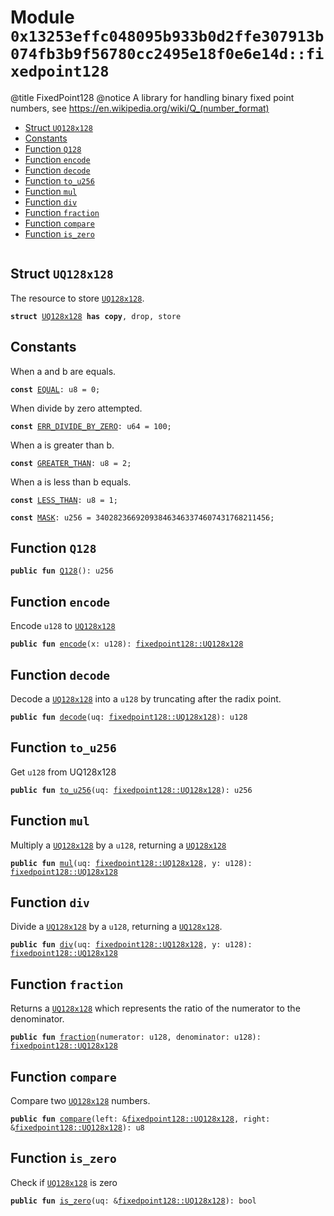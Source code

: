 
<a id="0x13253effc048095b933b0d2ffe307913b074fb3b9f56780cc2495e18f0e6e14d_fixedpoint128"></a>

# Module `0x13253effc048095b933b0d2ffe307913b074fb3b9f56780cc2495e18f0e6e14d::fixedpoint128`

@title FixedPoint128
@notice A library for handling binary fixed point numbers, see https://en.wikipedia.org/wiki/Q_(number_format)


-  [Struct `UQ128x128`](#0x13253effc048095b933b0d2ffe307913b074fb3b9f56780cc2495e18f0e6e14d_fixedpoint128_UQ128x128)
-  [Constants](#@Constants_0)
-  [Function `Q128`](#0x13253effc048095b933b0d2ffe307913b074fb3b9f56780cc2495e18f0e6e14d_fixedpoint128_Q128)
-  [Function `encode`](#0x13253effc048095b933b0d2ffe307913b074fb3b9f56780cc2495e18f0e6e14d_fixedpoint128_encode)
-  [Function `decode`](#0x13253effc048095b933b0d2ffe307913b074fb3b9f56780cc2495e18f0e6e14d_fixedpoint128_decode)
-  [Function `to_u256`](#0x13253effc048095b933b0d2ffe307913b074fb3b9f56780cc2495e18f0e6e14d_fixedpoint128_to_u256)
-  [Function `mul`](#0x13253effc048095b933b0d2ffe307913b074fb3b9f56780cc2495e18f0e6e14d_fixedpoint128_mul)
-  [Function `div`](#0x13253effc048095b933b0d2ffe307913b074fb3b9f56780cc2495e18f0e6e14d_fixedpoint128_div)
-  [Function `fraction`](#0x13253effc048095b933b0d2ffe307913b074fb3b9f56780cc2495e18f0e6e14d_fixedpoint128_fraction)
-  [Function `compare`](#0x13253effc048095b933b0d2ffe307913b074fb3b9f56780cc2495e18f0e6e14d_fixedpoint128_compare)
-  [Function `is_zero`](#0x13253effc048095b933b0d2ffe307913b074fb3b9f56780cc2495e18f0e6e14d_fixedpoint128_is_zero)


<pre><code></code></pre>



<a id="0x13253effc048095b933b0d2ffe307913b074fb3b9f56780cc2495e18f0e6e14d_fixedpoint128_UQ128x128"></a>

## Struct `UQ128x128`

The resource to store <code><a href="fixedpoint128.md#0x13253effc048095b933b0d2ffe307913b074fb3b9f56780cc2495e18f0e6e14d_fixedpoint128_UQ128x128">UQ128x128</a></code>.


<pre><code><b>struct</b> <a href="fixedpoint128.md#0x13253effc048095b933b0d2ffe307913b074fb3b9f56780cc2495e18f0e6e14d_fixedpoint128_UQ128x128">UQ128x128</a> <b>has</b> <b>copy</b>, drop, store
</code></pre>



<a id="@Constants_0"></a>

## Constants


<a id="0x13253effc048095b933b0d2ffe307913b074fb3b9f56780cc2495e18f0e6e14d_fixedpoint128_EQUAL"></a>

When a and b are equals.


<pre><code><b>const</b> <a href="fixedpoint128.md#0x13253effc048095b933b0d2ffe307913b074fb3b9f56780cc2495e18f0e6e14d_fixedpoint128_EQUAL">EQUAL</a>: u8 = 0;
</code></pre>



<a id="0x13253effc048095b933b0d2ffe307913b074fb3b9f56780cc2495e18f0e6e14d_fixedpoint128_ERR_DIVIDE_BY_ZERO"></a>

When divide by zero attempted.


<pre><code><b>const</b> <a href="fixedpoint128.md#0x13253effc048095b933b0d2ffe307913b074fb3b9f56780cc2495e18f0e6e14d_fixedpoint128_ERR_DIVIDE_BY_ZERO">ERR_DIVIDE_BY_ZERO</a>: u64 = 100;
</code></pre>



<a id="0x13253effc048095b933b0d2ffe307913b074fb3b9f56780cc2495e18f0e6e14d_fixedpoint128_GREATER_THAN"></a>

When a is greater than b.


<pre><code><b>const</b> <a href="fixedpoint128.md#0x13253effc048095b933b0d2ffe307913b074fb3b9f56780cc2495e18f0e6e14d_fixedpoint128_GREATER_THAN">GREATER_THAN</a>: u8 = 2;
</code></pre>



<a id="0x13253effc048095b933b0d2ffe307913b074fb3b9f56780cc2495e18f0e6e14d_fixedpoint128_LESS_THAN"></a>

When a is less than b equals.


<pre><code><b>const</b> <a href="fixedpoint128.md#0x13253effc048095b933b0d2ffe307913b074fb3b9f56780cc2495e18f0e6e14d_fixedpoint128_LESS_THAN">LESS_THAN</a>: u8 = 1;
</code></pre>



<a id="0x13253effc048095b933b0d2ffe307913b074fb3b9f56780cc2495e18f0e6e14d_fixedpoint128_MASK"></a>



<pre><code><b>const</b> <a href="fixedpoint128.md#0x13253effc048095b933b0d2ffe307913b074fb3b9f56780cc2495e18f0e6e14d_fixedpoint128_MASK">MASK</a>: u256 = 340282366920938463463374607431768211456;
</code></pre>



<a id="0x13253effc048095b933b0d2ffe307913b074fb3b9f56780cc2495e18f0e6e14d_fixedpoint128_Q128"></a>

## Function `Q128`



<pre><code><b>public</b> <b>fun</b> <a href="fixedpoint128.md#0x13253effc048095b933b0d2ffe307913b074fb3b9f56780cc2495e18f0e6e14d_fixedpoint128_Q128">Q128</a>(): u256
</code></pre>



<a id="0x13253effc048095b933b0d2ffe307913b074fb3b9f56780cc2495e18f0e6e14d_fixedpoint128_encode"></a>

## Function `encode`

Encode <code>u128</code> to <code><a href="fixedpoint128.md#0x13253effc048095b933b0d2ffe307913b074fb3b9f56780cc2495e18f0e6e14d_fixedpoint128_UQ128x128">UQ128x128</a></code>


<pre><code><b>public</b> <b>fun</b> <a href="fixedpoint128.md#0x13253effc048095b933b0d2ffe307913b074fb3b9f56780cc2495e18f0e6e14d_fixedpoint128_encode">encode</a>(x: u128): <a href="fixedpoint128.md#0x13253effc048095b933b0d2ffe307913b074fb3b9f56780cc2495e18f0e6e14d_fixedpoint128_UQ128x128">fixedpoint128::UQ128x128</a>
</code></pre>



<a id="0x13253effc048095b933b0d2ffe307913b074fb3b9f56780cc2495e18f0e6e14d_fixedpoint128_decode"></a>

## Function `decode`

Decode a <code><a href="fixedpoint128.md#0x13253effc048095b933b0d2ffe307913b074fb3b9f56780cc2495e18f0e6e14d_fixedpoint128_UQ128x128">UQ128x128</a></code> into a <code>u128</code> by truncating after the radix point.


<pre><code><b>public</b> <b>fun</b> <a href="fixedpoint128.md#0x13253effc048095b933b0d2ffe307913b074fb3b9f56780cc2495e18f0e6e14d_fixedpoint128_decode">decode</a>(uq: <a href="fixedpoint128.md#0x13253effc048095b933b0d2ffe307913b074fb3b9f56780cc2495e18f0e6e14d_fixedpoint128_UQ128x128">fixedpoint128::UQ128x128</a>): u128
</code></pre>



<a id="0x13253effc048095b933b0d2ffe307913b074fb3b9f56780cc2495e18f0e6e14d_fixedpoint128_to_u256"></a>

## Function `to_u256`

Get <code>u128</code> from UQ128x128


<pre><code><b>public</b> <b>fun</b> <a href="fixedpoint128.md#0x13253effc048095b933b0d2ffe307913b074fb3b9f56780cc2495e18f0e6e14d_fixedpoint128_to_u256">to_u256</a>(uq: <a href="fixedpoint128.md#0x13253effc048095b933b0d2ffe307913b074fb3b9f56780cc2495e18f0e6e14d_fixedpoint128_UQ128x128">fixedpoint128::UQ128x128</a>): u256
</code></pre>



<a id="0x13253effc048095b933b0d2ffe307913b074fb3b9f56780cc2495e18f0e6e14d_fixedpoint128_mul"></a>

## Function `mul`

Multiply a <code><a href="fixedpoint128.md#0x13253effc048095b933b0d2ffe307913b074fb3b9f56780cc2495e18f0e6e14d_fixedpoint128_UQ128x128">UQ128x128</a></code> by a <code>u128</code>, returning a <code><a href="fixedpoint128.md#0x13253effc048095b933b0d2ffe307913b074fb3b9f56780cc2495e18f0e6e14d_fixedpoint128_UQ128x128">UQ128x128</a></code>


<pre><code><b>public</b> <b>fun</b> <a href="fixedpoint128.md#0x13253effc048095b933b0d2ffe307913b074fb3b9f56780cc2495e18f0e6e14d_fixedpoint128_mul">mul</a>(uq: <a href="fixedpoint128.md#0x13253effc048095b933b0d2ffe307913b074fb3b9f56780cc2495e18f0e6e14d_fixedpoint128_UQ128x128">fixedpoint128::UQ128x128</a>, y: u128): <a href="fixedpoint128.md#0x13253effc048095b933b0d2ffe307913b074fb3b9f56780cc2495e18f0e6e14d_fixedpoint128_UQ128x128">fixedpoint128::UQ128x128</a>
</code></pre>



<a id="0x13253effc048095b933b0d2ffe307913b074fb3b9f56780cc2495e18f0e6e14d_fixedpoint128_div"></a>

## Function `div`

Divide a <code><a href="fixedpoint128.md#0x13253effc048095b933b0d2ffe307913b074fb3b9f56780cc2495e18f0e6e14d_fixedpoint128_UQ128x128">UQ128x128</a></code> by a <code>u128</code>, returning a <code><a href="fixedpoint128.md#0x13253effc048095b933b0d2ffe307913b074fb3b9f56780cc2495e18f0e6e14d_fixedpoint128_UQ128x128">UQ128x128</a></code>.


<pre><code><b>public</b> <b>fun</b> <a href="fixedpoint128.md#0x13253effc048095b933b0d2ffe307913b074fb3b9f56780cc2495e18f0e6e14d_fixedpoint128_div">div</a>(uq: <a href="fixedpoint128.md#0x13253effc048095b933b0d2ffe307913b074fb3b9f56780cc2495e18f0e6e14d_fixedpoint128_UQ128x128">fixedpoint128::UQ128x128</a>, y: u128): <a href="fixedpoint128.md#0x13253effc048095b933b0d2ffe307913b074fb3b9f56780cc2495e18f0e6e14d_fixedpoint128_UQ128x128">fixedpoint128::UQ128x128</a>
</code></pre>



<a id="0x13253effc048095b933b0d2ffe307913b074fb3b9f56780cc2495e18f0e6e14d_fixedpoint128_fraction"></a>

## Function `fraction`

Returns a <code><a href="fixedpoint128.md#0x13253effc048095b933b0d2ffe307913b074fb3b9f56780cc2495e18f0e6e14d_fixedpoint128_UQ128x128">UQ128x128</a></code> which represents the ratio of the numerator to the denominator.


<pre><code><b>public</b> <b>fun</b> <a href="fixedpoint128.md#0x13253effc048095b933b0d2ffe307913b074fb3b9f56780cc2495e18f0e6e14d_fixedpoint128_fraction">fraction</a>(numerator: u128, denominator: u128): <a href="fixedpoint128.md#0x13253effc048095b933b0d2ffe307913b074fb3b9f56780cc2495e18f0e6e14d_fixedpoint128_UQ128x128">fixedpoint128::UQ128x128</a>
</code></pre>



<a id="0x13253effc048095b933b0d2ffe307913b074fb3b9f56780cc2495e18f0e6e14d_fixedpoint128_compare"></a>

## Function `compare`

Compare two <code><a href="fixedpoint128.md#0x13253effc048095b933b0d2ffe307913b074fb3b9f56780cc2495e18f0e6e14d_fixedpoint128_UQ128x128">UQ128x128</a></code> numbers.


<pre><code><b>public</b> <b>fun</b> <a href="fixedpoint128.md#0x13253effc048095b933b0d2ffe307913b074fb3b9f56780cc2495e18f0e6e14d_fixedpoint128_compare">compare</a>(left: &<a href="fixedpoint128.md#0x13253effc048095b933b0d2ffe307913b074fb3b9f56780cc2495e18f0e6e14d_fixedpoint128_UQ128x128">fixedpoint128::UQ128x128</a>, right: &<a href="fixedpoint128.md#0x13253effc048095b933b0d2ffe307913b074fb3b9f56780cc2495e18f0e6e14d_fixedpoint128_UQ128x128">fixedpoint128::UQ128x128</a>): u8
</code></pre>



<a id="0x13253effc048095b933b0d2ffe307913b074fb3b9f56780cc2495e18f0e6e14d_fixedpoint128_is_zero"></a>

## Function `is_zero`

Check if <code><a href="fixedpoint128.md#0x13253effc048095b933b0d2ffe307913b074fb3b9f56780cc2495e18f0e6e14d_fixedpoint128_UQ128x128">UQ128x128</a></code> is zero


<pre><code><b>public</b> <b>fun</b> <a href="fixedpoint128.md#0x13253effc048095b933b0d2ffe307913b074fb3b9f56780cc2495e18f0e6e14d_fixedpoint128_is_zero">is_zero</a>(uq: &<a href="fixedpoint128.md#0x13253effc048095b933b0d2ffe307913b074fb3b9f56780cc2495e18f0e6e14d_fixedpoint128_UQ128x128">fixedpoint128::UQ128x128</a>): bool
</code></pre>
